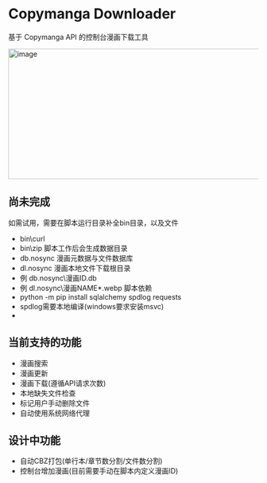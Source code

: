 # Copymanga Downloader
基于 Copymanga API 的控制台漫画下载工具

<img width="844" height="262" alt="image" src="https://github.com/user-attachments/assets/9b949bd5-b220-4ce1-88eb-73c4a35a3141" />

## 尚未完成
如需试用，需要在脚本运行目录补全bin目录，以及文件  
 - bin\curl
 - bin\zip
脚本工作后会生成数据目录
 - db.nosync 漫画元数据与文件数据库
 - dl.nosync 漫画本地文件下载根目录
 - 例 db.nosync\漫画ID.db
 - 例 dl.nosync\漫画NAME\*.webp
脚本依赖
 - python -m pip install sqlalchemy spdlog requests
 - spdlog需要本地编译(windows要求安装msvc)
 - 
## 当前支持的功能
 - 漫画搜索
 - 漫画更新
 - 漫画下载(遵循API请求次数)
 - 本地缺失文件检查
 - 标记用户手动删除文件
 - 自动使用系统网络代理

## 设计中功能
 - 自动CBZ打包(单行本/章节数分割/文件数分割)
 - 控制台增加漫画(目前需要手动在脚本内定义漫画ID)
